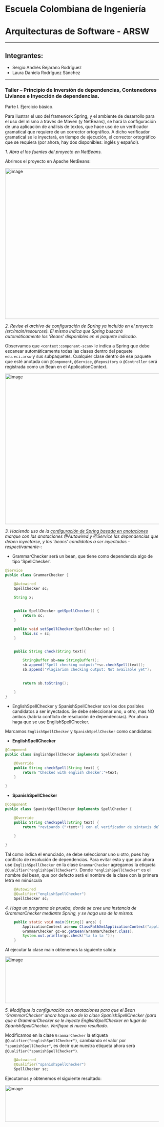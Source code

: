 # Escuela Colombiana de Ingeniería
# Arquitecturas de Software - ARSW

---
## Integrantes:
- Sergio Andrés Bejarano Rodríguez
- Laura Daniela Rodríguez Sánchez
---

### Taller – Principio de Inversión de dependencias, Contenedores Livianos e Inyección de dependencias.

Parte I. Ejercicio básico.

Para ilustrar el uso del framework Spring, y el ambiente de desarrollo para el uso del mismo a través de Maven (y NetBeans), se hará la configuración de una aplicación de análisis de textos, que hace uso de un verificador gramatical que requiere de un corrector ortográfico. A dicho verificador gramatical se le inyectará, en tiempo de ejecución, el corrector ortográfico que se requiera (por ahora, hay dos disponibles: inglés y español).

*1. Abra el los fuentes del proyecto en NetBeans.*

Abrimos el proyecto en Apache NetBeans:

<img width="921" height="492" alt="image" src="https://github.com/user-attachments/assets/07ac1376-2dad-445f-a04d-fa034301a126" />


*2. Revise el archivo de configuración de Spring ya incluido en el proyecto (src/main/resources). El mismo indica que Spring buscará automáticamente los 'Beans' disponibles en el paquete indicado.*

Observamos que `<context:component-scan>` le indica a Spring que debe escanear automáticamente 
todas las clases dentro del paquete `edu.eci.arsw` y sus subpaquetes. Cualquier clase dentro de 
ese paquete que esté anotada con `@Component`, `@Service`, `@Repository` o `@Controller` será registrada 
como un Bean en el ApplicationContext.

<img width="921" height="491" alt="image" src="https://github.com/user-attachments/assets/54fde230-5bde-4d2f-bf0d-41b310c0facf" />


*3. Haciendo uso de la [configuración de Spring basada en anotaciones](https://docs.spring.io/spring-boot/docs/current/reference/html/using-boot-spring-beans-and-dependency-injection.html) marque con las anotaciones @Autowired y @Service las dependencias que deben inyectarse, y los 'beans' candidatos a ser inyectadas -respectivamente-:*

* GrammarChecker será un bean, que tiene como dependencia algo de tipo 'SpellChecker'.

```java
@Service
public class GrammarChecker {

    @Autowired
	SpellChecker sc;

	String x;
        
        
	public SpellChecker getSpellChecker() {
		return sc;
	}

	public void setSpellChecker(SpellChecker sc) {
		this.sc = sc;
	}


	public String check(String text){
		
		StringBuffer sb=new StringBuffer();
		sb.append("Spell checking output:"+sc.checkSpell(text));
		sb.append("Plagiarism checking output: Not available yet");
		
		
		return sb.toString();
		
	}
}
```

* EnglishSpellChecker y SpanishSpellChecker son los dos posibles candidatos a ser inyectados. Se debe seleccionar uno, u otro, mas NO ambos (habría conflicto de resolución de dependencias). Por ahora haga que se use EnglishSpellChecker.
 
Marcamos `EnglishSpellChecker` y `SpanishSpellChecker` como candidatos:
- **EnglishSpellChecker**
```java
@Component
public class EnglishSpellChecker implements SpellChecker {

	@Override
	public String checkSpell(String text) {		
		return "Checked with english checker:"+text;
	}
    
}
```

- **SpanishSpellChecker**
```java
@Component
public class SpanishSpellChecker implements SpellChecker {

	@Override
	public String checkSpell(String text) {
		return "revisando ("+text+") con el verificador de sintaxis del espanol";
                         
	}

}
```

Tal como indica el enunciado, se debe seleccionar uno u otro, pues hay conflicto de 
resolución de dependencias. Para evitar esto y que por ahora use `EnglishSpellChecker`
en la clase `GrammarChecker` agregamos la etiqueta `@Qualifier("englishSpellChecker")`.
Donde `"englishSpellChecker"` es el nombre del bean, que por defecto será el nombre de 
la clase con la primera letra en minúscula

```java
    @Autowired
    @Qualifier("englishSpellChecker")
	SpellChecker sc;
```


*4.	Haga un programa de prueba, donde se cree una instancia de GrammarChecker mediante Spring, y se haga uso de la misma:*

```java
	public static void main(String[] args) {
		ApplicationContext ac=new ClassPathXmlApplicationContext("applicationContext.xml");
		GrammarChecker gc=ac.getBean(GrammarChecker.class);
		System.out.println(gc.check("la la la "));
	}
```

Al ejecutar la clase main obtenemos la siguiente salida:

<img width="921" height="152" alt="image" src="https://github.com/user-attachments/assets/a01009a5-724f-428c-aae0-62ab29101add" />


*5. Modifique la configuración con anotaciones para que el Bean ‘GrammarChecker‘ ahora haga uso de la clase SpanishSpellChecker (para que a GrammarChecker se le inyecte EnglishSpellChecker en lugar de  SpanishSpellChecker. Verifique el nuevo resultado.*

Modificamos en la clase `GrammarChecker` la etiqueta `@Qualifier("englishSpellChecker")`, cambiando el valor por
`"spanishSpellChecker"`, es decir que nuestra etiqueta ahora será `@Qualifier("spanishSpellChecker")`.
```java
    @Autowired
    @Qualifier("spanishSpellChecker")
	SpellChecker sc;
```

Ejecutamos y obtenemos el siguiente resultado:

<img width="921" height="119" alt="image" src="https://github.com/user-attachments/assets/56c9cbdd-c8b3-4015-9b6f-46ee358b6d7d" />
